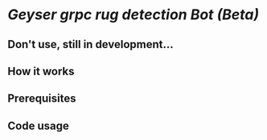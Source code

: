 # *Geyser grpc rug detection Bot (Beta)*

## Don't use, still in development...

## How it works


## Prerequisites


## Code usage


